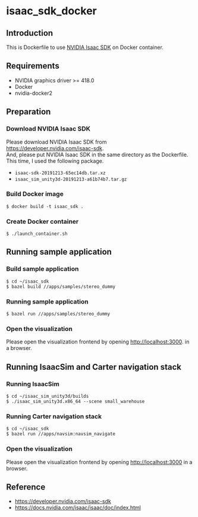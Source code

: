 # isaac_sdk_docker

## Introduction
This is Dockerfile to use [NVIDIA Isaac SDK](https://developer.nvidia.com/isaac-sdk) on Docker container.

## Requirements
- NVIDIA graphics driver >= 418.0
- Docker
- nvidia-docker2

## Preparation
### Download NVIDIA Isaac SDK
Please download NVIDIA Isaac SDK from <https://developer.nvidia.com/isaac-sdk>.  
And, please put NVIDIA Isaac SDK in the same directory as the Dockerfile.  
This time, I used the following package.

- `isaac-sdk-20191213-65ec14db.tar.xz`
- `isaac_sim_unity3d-20191213-a61b74b7.tar.gz`

### Build Docker image
```
$ docker build -t isaac_sdk .
```

### Create Docker container
```
$ ./launch_container.sh
```

## Running sample application
### Build sample application
```
$ cd ~/isaac_sdk
$ bazel build //apps/samples/stereo_dummy
```

### Running sample application
```
$ bazel run //apps/samples/stereo_dummy
```

### Open the visualization
Please open the visualization frontend by opening <http://localhost:3000>. in a browser.

## Running IsaacSim and Carter navigation stack
### Running IsaacSim
```
$ cd ~/isaac_sim_unity3d/builds
$ ./isaac_sim_unity3d.x86_64 --scene small_warehouse
```

### Running Carter navigation stack
```
$ cd ~/isaac_sdk
$ bazel run //apps/navsim:navsim_navigate
```

### Open the visualization
Please open the visualization frontend by opening <http://localhost:3000> in a browser.

## Reference
- https://developer.nvidia.com/isaac-sdk
- https://docs.nvidia.com/isaac/isaac/doc/index.html